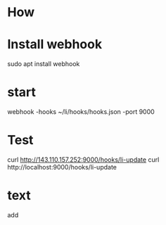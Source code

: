 # How 

# Install webhook
sudo apt install webhook

# start
webhook -hooks ~/li/hooks/hooks.json -port 9000

# Test
curl http://143.110.157.252:9000/hooks/li-update
curl http://localhost:9000/hooks/li-update


# text
add
